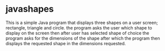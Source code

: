 # javashapes
This is  a simple Java program that displays three shapes on a user screen; rectangle, triangle and circle. the program asks the user which shape to display on the screen  then after user has selected shape of choice the program asks for the dimensions of the shape after which the program then displays the requested shape in the dimensions requested.
